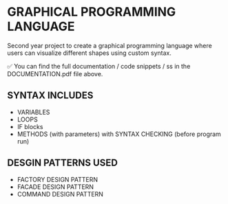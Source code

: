 # GRAPHICAL PROGRAMMING LANGUAGE
Second year project to create a graphical programming language where users can visualize different shapes using custom syntax.

:white_check_mark: You can find the full documentation / code snippets / ss in the DOCUMENTATION.pdf file above.


## SYNTAX INCLUDES
* VARIABLES
* LOOPS
* IF blocks
* METHODS (with parameters)
with SYNTAX CHECKING (before program run)


## DESGIN PATTERNS USED
* FACTORY DESIGN PATTERN
* FACADE DESIGN PATTERN
* COMMAND DESIGN PATTERN
